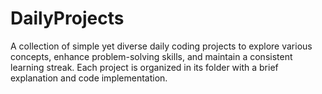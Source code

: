 # DailyProjects
A collection of simple yet diverse daily coding projects to explore various concepts, enhance problem-solving skills, and maintain a consistent learning streak. Each project is organized in its folder with a brief explanation and code implementation.
